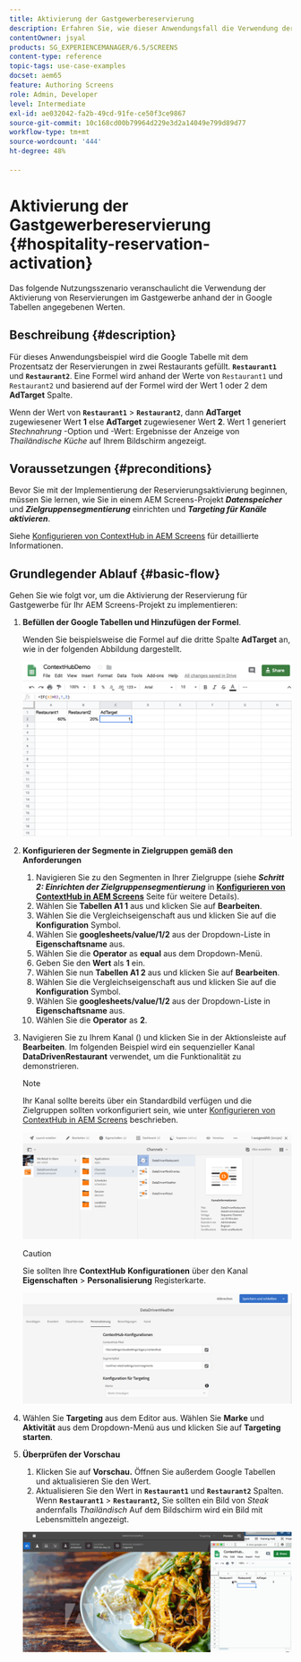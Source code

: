 ```yaml
---
title: Aktivierung der Gastgewerbereservierung
description: Erfahren Sie, wie dieser Anwendungsfall die Verwendung der Aktivierung der Gastgewerbereservierung anhand der in Google Tabellen angegebenen Werte veranschaulicht.
contentOwner: jsyal
products: SG_EXPERIENCEMANAGER/6.5/SCREENS
content-type: reference
topic-tags: use-case-examples
docset: aem65
feature: Authoring Screens
role: Admin, Developer
level: Intermediate
exl-id: ae032042-fa2b-49cd-91fe-ce50f3ce9867
source-git-commit: 10c168cd00b79964d229e3d2a14049e799d89d77
workflow-type: tm+mt
source-wordcount: '444'
ht-degree: 48%

---
```


# Aktivierung der Gastgewerbereservierung {#hospitality-reservation-activation}

Das folgende Nutzungsszenario veranschaulicht die Verwendung der Aktivierung von Reservierungen im Gastgewerbe anhand der in Google Tabellen angegebenen Werten.

## Beschreibung {#description}

Für dieses Anwendungsbeispiel wird die Google Tabelle mit dem Prozentsatz der Reservierungen in zwei Restaurants gefüllt. **`Restaurant1`** und **`Restaurant2`**. Eine Formel wird anhand der Werte von `Restaurant1` und `Restaurant2` und basierend auf der Formel wird der Wert 1 oder 2 dem **AdTarget** Spalte.

Wenn der Wert von **`Restaurant1`** > **`Restaurant2`**, dann **AdTarget** zugewiesener Wert **1** else **AdTarget** zugewiesener Wert **2**. Wert 1 generiert *Stechnahrung* -Option und -Wert: Ergebnisse der Anzeige von *Thailändische Küche* auf Ihrem Bildschirm angezeigt.

## Voraussetzungen {#preconditions}

Bevor Sie mit der Implementierung der Reservierungsaktivierung beginnen, müssen Sie lernen, wie Sie in einem AEM Screens-Projekt ***Datenspeicher*** und ***Zielgruppensegmentierung*** einrichten und ***Targeting für Kanäle aktivieren***.

Siehe [Konfigurieren von ContextHub in AEM Screens](configuring-context-hub.md) für detaillierte Informationen.

## Grundlegender Ablauf {#basic-flow}

Gehen Sie wie folgt vor, um die Aktivierung der Reservierung für Gastgewerbe für Ihr AEM Screens-Projekt zu implementieren:

1. **Befüllen der Google Tabellen und Hinzufügen der Formel**.

   Wenden Sie beispielsweise die Formel auf die dritte Spalte **AdTarget** an, wie in der folgenden Abbildung dargestellt.

   ![screen_shot_2019-04-29at94132am](assets/screen_shot_2019-04-29at94132am.png)

1. **Konfigurieren der Segmente in Zielgruppen gemäß den Anforderungen**

   1. Navigieren Sie zu den Segmenten in Ihrer Zielgruppe (siehe ***Schritt 2: Einrichten der Zielgruppensegmentierung*** in **[Konfigurieren von ContextHub in AEM Screens](configuring-context-hub.md)** Seite für weitere Details).
   1. Wählen Sie **Tabellen A1 1** aus und klicken Sie auf **Bearbeiten**.
   1. Wählen Sie die Vergleichseigenschaft aus und klicken Sie auf die **Konfiguration** Symbol.
   1. Wählen Sie **googlesheets/value/1/2** aus der Dropdown-Liste in **Eigenschaftsname** aus.
   1. Wählen Sie die **Operator** as **equal** aus dem Dropdown-Menü.
   1. Geben Sie den **Wert** als **1** ein.
   1. Wählen Sie nun **Tabellen A1 2** aus und klicken Sie auf **Bearbeiten**.
   1. Wählen Sie die Vergleichseigenschaft aus und klicken Sie auf die **Konfiguration** Symbol.
   1. Wählen Sie **googlesheets/value/1/2** aus der Dropdown-Liste in **Eigenschaftsname** aus.
   1. Wählen Sie die **Operator** as **2**.

1. Navigieren Sie zu Ihrem Kanal () und klicken Sie in der Aktionsleiste auf **Bearbeiten**. Im folgenden Beispiel wird ein sequenzieller Kanal **DataDrivenRestaurant** verwendet, um die Funktionalität zu demonstrieren.

   >[!NOTE]
   >
   >Ihr Kanal sollte bereits über ein Standardbild verfügen und die Zielgruppen sollten vorkonfiguriert sein, wie unter [Konfigurieren von ContextHub in AEM Screens](configuring-context-hub.md) beschrieben.

   ![screen_shot_2019-05-08at14652pm](assets/screen_shot_2019-05-08at14652pm.png)

   >[!CAUTION]
   >
   >Sie sollten Ihre **ContextHub** **Konfigurationen** über den Kanal **Eigenschaften** > **Personalisierung** Registerkarte.

   ![screen_shot_2019-05-08at114106am](assets/screen_shot_2019-05-08at114106am.png)

1. Wählen Sie **Targeting** aus dem Editor aus. Wählen Sie **Marke** und **Aktivität** aus dem Dropdown-Menü aus und klicken Sie auf **Targeting starten**.
1. **Überprüfen der Vorschau**

   1. Klicken Sie auf **Vorschau.** Öffnen Sie außerdem Google Tabellen und aktualisieren Sie den Wert.
   1. Aktualisieren Sie den Wert in **`Restaurant1`** und **`Restaurant2`** Spalten. Wenn **`Restaurant1`** > **`Restaurant2`,** Sie sollten ein Bild von *Steak* andernfalls *Thailändisch* Auf dem Bildschirm wird ein Bild mit Lebensmitteln angezeigt.

   ![result5](assets/result5.gif)
